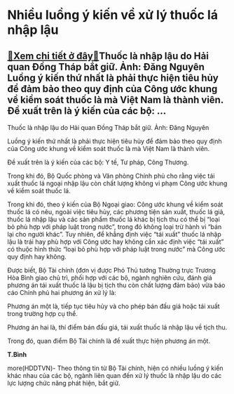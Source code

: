 Nhiều luồng ý kiến về xử lý thuốc lá nhập lậu
=============================================

[:gift:Xem chi tiết ở đây:gift:](https://hddtvn.com/nhieu-luong-y-kien-ve-xu-ly-thuoc-la-nhap-lau/)Thuốc là nhập lậu do Hải quan Đồng Tháp bắt giữ. Ảnh: Đăng Nguyên Luồng ý kiến thứ nhất là phải thực hiện tiêu hủy để đảm bảo theo quy định của Công ước khung về kiểm soát thuốc là mà Việt Nam là thành viên. Đề xuất trên là ý kiến của các bộ: …
----------------------------------------------------------------------------------------------------------------------------------------------------------------------------------------------------------------------------------------------------







 






 Thuốc là nhập lậu do Hải quan Đồng Tháp bắt giữ. Ảnh: Đăng Nguyên 


Luồng ý kiến thứ nhất là phải thực hiện tiêu hủy để đảm bảo theo quy định của Công ước khung về kiểm soát thuốc là mà Việt Nam là thành viên.


Đề xuất trên là ý kiến của các bộ: Y tế, Tư pháp, Công Thương.


Trong khi đó, Bộ Quốc phòng và Văn phòng Chính phủ cho rằng việc tái xuất thuốc lá ngoại nhập lậu còn chất lượng không vi phạm Công ước khung về kiểm soát thuốc lá.


Trong khi đó, theo ý kiến của Bộ Ngoại giao: Công ước khung về kiểm soát thuốc lá có nêu, ngoài việc tiêu hủy, các phương tiện sản xuất, thuốc lá giả, thuốc lá nhập lậu và các sản phẩm thuốc lá khác bị tịch thu có thể bị “loại bỏ phù hợp với pháp luật trong nước”, trong đó không loại trừ hành vi “bán lại cho người khác”. Tuy nhiên, để khẳng định việc “tái xuất” thuốc lá nhập lậu là trái hay phù hợp với Công ước hay không cần xác định việc “tái xuất” có thuộc hình thức “loại bỏ phù hợp với pháp luật trong nước” mà Công ước quy định hay không.


Được biết, Bộ Tài chính (đơn vị được Phó Thủ tướng Thường trực Trương Hòa Bình giao chủ trì, phối hợp với các bộ, ngành nghiên cứu, đánh giá phương án tái xuất thuốc lá lậu bị tịch thu còn chất lượng đảm bảo) vừa báo cáo Chính phủ hai phương án xử lý là: 


Phương án một là, tiếp tục tiêu hủy và cho phép bán đấu giá hoặc tái xuất trong trường hợp cụ thể.


Phương án hai là, thí điểm bán đấu giá, tái xuất thuốc lá nhập lậu về tịch thu.


Trong đó, quan điểm Bộ Tài chính là đề xuất thực hiện phương án một.






**T.Bình**



more(HDDTVN)- Theo thông tin từ Bộ Tài chính, hiện có nhiều luồng ý kiến khác nhau của các bộ, ngành liên quan đến xử lý thuốc là nhập lậu do các lực lượng chức năng phát hiện, bắt giữ.

